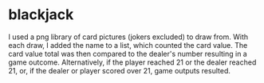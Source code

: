 # blackjack 

I used a png library of card pictures (jokers excluded) to draw from. With each draw, I added the name to a list, which counted the card value. The card value total was then compared to the dealer's number resulting in a game outcome. Alternatively, if the player reached 21 or the dealer reached 21, or, if the dealer or player scored over 21, game outputs resulted.
